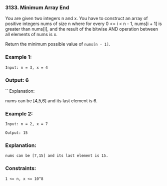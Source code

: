 ### 3133. Minimum Array End
You are given two integers n and x. You have to construct an array of positive integers nums of size n where for every 0 <= i < n - 1, nums[i + 1] is greater than nums[i], and the result of the bitwise AND operation between all elements of nums is x.

Return the minimum possible value of `nums[n - 1]`.

 

### Example 1:
```
Input: n = 3, x = 4
```

### Output: 6
``
Explanation:

nums can be [4,5,6] and its last element is 6.

### Example 2:
```
Input: n = 2, x = 7

Output: 15
````
### Explanation:
```
nums can be [7,15] and its last element is 15.
```
 

### Constraints:
```
1 <= n, x <= 10^8
```
